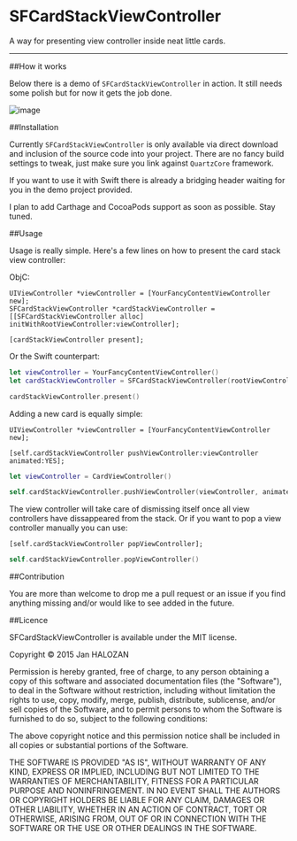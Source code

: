 # SFCardStackViewController
A way for presenting view controller inside neat little cards.

***

##How it works

Below there is a demo of `SFCardStackViewController` in action. It still needs some polish but for now it gets the job done.

![image](http://i.imgur.com/hE6nD5s.gif)

##Installation

Currently `SFCardStackViewController` is only available via direct download and inclusion of the source code into your project. There are no fancy build settings to tweak, just make sure you link against `QuartzCore` framework.

If you want to use it with Swift there is already a bridging header waiting for you in the demo project provided.

I plan to add Carthage and CocoaPods support as soon as possible. Stay tuned.

##Usage

Usage is really simple. Here's a few lines on how to present the card stack view controller:

ObjC:

```objc
UIViewController *viewController = [YourFancyContentViewController new];
SFCardStackViewController *cardStackViewController = [[SFCardStackViewController alloc] initWithRootViewController:viewController];
    
[cardStackViewController present];
```

Or the Swift counterpart:

```swift
let viewController = YourFancyContentViewController()
let cardStackViewController = SFCardStackViewController(rootViewController: viewController)

cardStackViewController.present()
```

Adding a new card is equally simple:

```objc
UIViewController *viewController = [YourFancyContentViewController new];

[self.cardStackViewController pushViewController:viewController animated:YES];
```

```swift
let viewController = CardViewController()

self.cardStackViewController.pushViewController(viewController, animated: true)
```

The view controller will take care of dismissing itself once all view controllers have dissappeared from the stack. Or if you want to pop a view controller manually you can use:

```objc
[self.cardStackViewController popViewController];
```

```swift
self.cardStackViewController.popViewController()
```

##Contribution

You are more than welcome to drop me a pull request or an issue if you find anything missing and/or would like to see added in the future.

##Licence

SFCardStackViewController is available under the MIT license.

Copyright © 2015 Jan HALOZAN

Permission is hereby granted, free of charge, to any person obtaining a copy of this software and associated documentation files (the "Software"), to deal in the Software without restriction, including without limitation the rights to use, copy, modify, merge, publish, distribute, sublicense, and/or sell copies of the Software, and to permit persons to whom the Software is furnished to do so, subject to the following conditions:

The above copyright notice and this permission notice shall be included in all copies or substantial portions of the Software.

THE SOFTWARE IS PROVIDED "AS IS", WITHOUT WARRANTY OF ANY KIND, EXPRESS OR IMPLIED, INCLUDING BUT NOT LIMITED TO THE WARRANTIES OF MERCHANTABILITY, FITNESS FOR A PARTICULAR PURPOSE AND NONINFRINGEMENT. IN NO EVENT SHALL THE AUTHORS OR COPYRIGHT HOLDERS BE LIABLE FOR ANY CLAIM, DAMAGES OR OTHER LIABILITY, WHETHER IN AN ACTION OF CONTRACT, TORT OR OTHERWISE, ARISING FROM, OUT OF OR IN CONNECTION WITH THE SOFTWARE OR THE USE OR OTHER DEALINGS IN THE SOFTWARE.